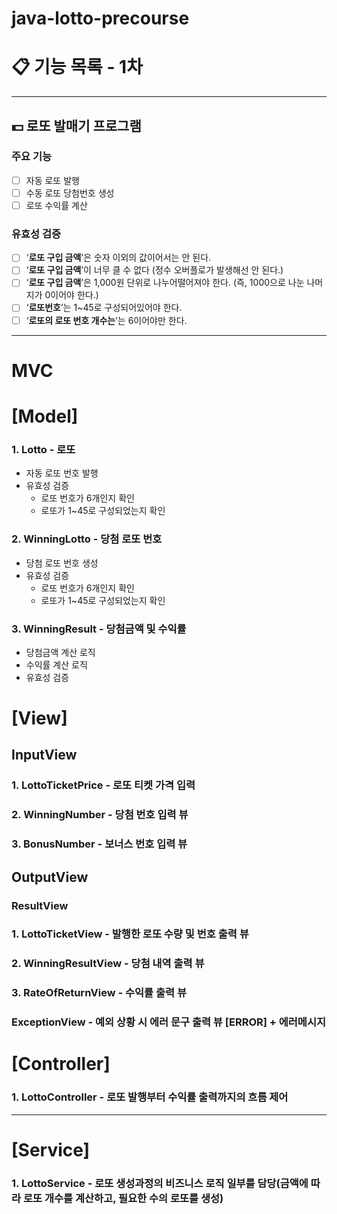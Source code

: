 # java-lotto-precourse

# 📋 기능 목록 - 1차

---

## 💵 로또 발매기 프로그램

### 주요 기능

- [ ]  자동 로또 발행
- [ ]  수동 로또 당첨번호 생성
- [ ]  로또 수익률 계산

### 유효성 검증

- [ ]  ‘**로또 구입 금액**’은 숫자 이외의 값이어서는 안 된다.
- [ ]  ‘**로또 구입 금액**’이 너무 클 수 없다 (정수 오버플로가 발생해선 안 된다.)
- [ ]  ‘**로또 구입 금액**’은 1,000원 단위로 나누어떨어져야 한다. (즉, 1000으로 나눈 나머지가 0이어야 한다.)
- [ ]  ‘**로또번호**’는 1~45로 구성되어있어야 한다.
- [ ]  ‘**로또의 로또 번호 개수는**’는 6이어야만 한다.

---

# MVC

# **[Model]**

### 1. Lotto - 로또

- 자동 로또 번호 발행
- 유효성 검증
    - 로또 번호가 6개인지 확인
    - 로또가 1~45로 구성되었는지 확인

### 2. WinningLotto - 당첨 로또 번호

- 당첨 로또 번호 생성
- 유효성 검증
    - 로또 번호가 6개인지 확인
    - 로또가 1~45로 구성되었는지 확인

### 3. WinningResult - 당첨금액 및 수익률

- 당첨금액 계산 로직
- 수익률 계산 로직
- 유효성 검증

# [View]

## InputView

### 1. LottoTicketPrice - 로또 티켓 가격 입력

### 2. WinningNumber - 당첨 번호 입력 뷰

### 3. BonusNumber - 보너스 번호 입력 뷰

## OutputView

### ResultView

### 1. LottoTicketView - 발행한 로또 수량 및 번호 출력 뷰

### 2. WinningResultView - 당첨 내역 출력 뷰

### 3. RateOfReturnView - 수익률 출력 뷰

### ExceptionView - 예외 상황 시 에러 문구 출력 뷰 [ERROR] + 에러메시지

# [Controller]

### 1. LottoController - 로또 발행부터 수익률 출력까지의 흐름 제어

---
# [Service]

### 1. LottoService - 로또 생성과정의 비즈니스 로직 일부를 담당(금액에 따라 로또 개수를 계산하고, 필요한 수의 로또를 생성)